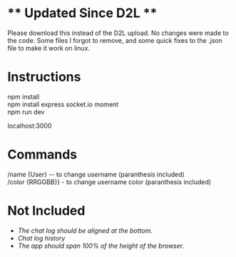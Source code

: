 # ** Updated Since D2L **  
Please download this instead of the D2L upload. No changes were made to the code. Some files I forgot to remove, and some quick fixes to the .json file to make it work on linux.

# Instructions

npm install  
npm install express socket.io moment  
npm run dev  
  
localhost:3000  

# Commands  
  
/name {User} -- to change username (paranthesis included)  
/color {RRGGBB}} - to change username color (paranthesis included)  
  
# Not Included  

* <em>The chat log should be aligned at the bottom.</em>
* <em>Chat log history</em>
* <em>The app should span 100% of the height of the browser.</em>

